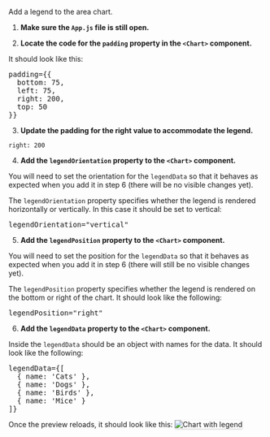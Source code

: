 Add a legend to the area chart.

1. <strong>Make sure the `App.js` file is still open.</strong>

2. <strong>Locate the code for the `padding` property in the `<Chart>` component.</strong>

It should look like this:

<pre class="file">
padding={{
  bottom: 75,
  left: 75,
  right: 200,
  top: 50
}}
</pre>

3. <strong>Update the padding for the right value to accommodate the legend.</strong>

`right: 200`

4. <strong>Add the `legendOrientation` property to the `<Chart>` component.</strong>

You will need to set the orientation for the `legendData` so that it behaves as expected when you add it in step 6 (there will be no visible changes yet).

The `legendOrientation` property specifies whether the legend is rendered horizontally or vertically. In this case it should be set to vertical:

<pre class="file" data-target="clipboard">
legendOrientation=&quot;vertical&quot;
</pre>

5. <strong>Add the `legendPosition` property to the `<Chart>` component.</strong>

You will need to set the position for the `legendData` so that it behaves as expected when you add it in step 6 (there will still be no visible changes yet).

The `legendPosition` property specifies whether the legend is rendered on the bottom or right of the chart. It should look like the following:

<pre class="file" data-target="clipboard">
legendPosition=&quot;right&quot;
</pre>

6. <strong>Add the `legendData` property to the `<Chart>` component.</strong>

Inside the `legendData` should be an object with names for the data. It should look like the following:

<pre class="file" data-target="clipboard">
legendData={[
  { name: &#39;Cats&#39; },
  { name: &#39;Dogs&#39; },
  { name: &#39;Birds&#39; },
  { name: &#39;Mice&#39; }
]}
</pre>

Once the preview reloads, it should look like this:
<img src="area-chart/assets/legend.png" alt="Chart with legend" style="box-shadow: rgba(3, 3, 3, 0.2) 0px 1.25px 2.5px 0px;" />
